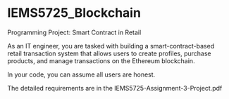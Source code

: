 # IEMS5725_Blockchain
Programming Project: Smart Contract in Retail  

As an IT engineer, you are tasked with building a smart-contract-based retail transaction system that allows users to create profiles, purchase products, and manage transactions on the Ethereum blockchain.  

In your code, you can assume all users are honest.  

The detailed requirements are in the IEMS5725-Assignment-3-Project.pdf
